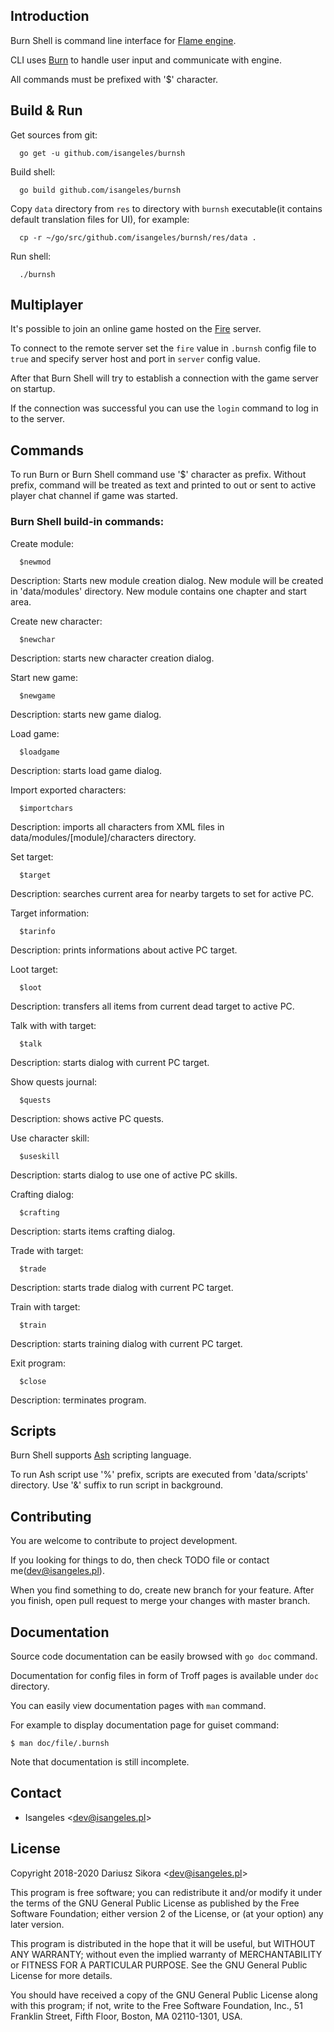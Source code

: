 ## Introduction
Burn Shell is command line interface for [Flame engine](https://github.com/isangeles/flame).

CLI uses [Burn](https://github.com/Isangeles/burn) to handle user input and communicate with engine.

All commands must be prefixed with '$' character.

## Build & Run
Get sources from git:
```
  go get -u github.com/isangeles/burnsh
```
Build shell:
```
  go build github.com/isangeles/burnsh
```
Copy `data` directory from `res` to directory with `burnsh` executable(it contains default translation files for UI), for example:
```
  cp -r ~/go/src/github.com/isangeles/burnsh/res/data .
```
Run shell:
```
  ./burnsh
```

## Multiplayer
It's possible to join an online game hosted on the [Fire](https://github.com/isangeles/fire) server.

To connect to the remote server set the `fire` value in `.burnsh` config file to `true` and specify server host and port in `server` config value.

After that Burn Shell will try to establish a connection with the game server on startup.

If the connection was successful you can use the `login` command to log in to the server.

## Commands
To run Burn or Burn Shell command use '$' character as prefix.
Without prefix, command will be treated as text and printed to out or sent to active player
chat channel if game was started.

### Burn Shell build-in commands:

Create module:
```
  $newmod
```
Description: Starts new module creation dialog. New module will be created in 'data/modules' directory. New module contains one chapter and start area.

Create new character:
```
  $newchar
```
Description: starts new character creation dialog.

Start new game:
```
  $newgame
```
Description: starts new game dialog.

Load game:
```
  $loadgame
```
Description: starts load game dialog.

Import exported characters:
```
  $importchars
```
Description: imports all characters from XML files in
data/modules/[module]/characters directory.

Set target:
```
  $target
```
Description: searches current area for nearby targets to set for active PC.

Target information:
```
  $tarinfo
```
Description: prints informations about active PC target.

Loot target:
```
  $loot
```
Description: transfers all items from current dead target to active PC.

Talk with with target:
```
  $talk
```
Description: starts dialog with current PC target.

Show quests journal:
```
  $quests
```
Description: shows active PC quests.

Use character skill:
```
  $useskill
```
Description: starts dialog to use one of active PC skills.

Crafting dialog:
```
  $crafting
```
Description: starts items crafting dialog.

Trade with target:
```
  $trade
```
Description: starts trade dialog with current PC target.

Train with target:
```
  $train
```
Description: starts training dialog with current PC target.

Exit program:
```
  $close
```
Description: terminates program.

## Scripts
Burn Shell supports [Ash](https://github.com/Isangeles/burn/tree/master/ash) scripting language.

To run Ash script use '%' prefix, scripts are executed from 'data/scripts' directory.
Use '&' suffix to run script in background.

## Contributing
You are welcome to contribute to project development.

If you looking for things to do, then check TODO file or contact me(dev@isangeles.pl).

When you find something to do, create new branch for your feature.
After you finish, open pull request to merge your changes with master branch.

## Documentation
Source code documentation can be easily browsed with `go doc` command.

Documentation for config files in form of Troff pages is available under `doc` directory.

You can easily view documentation pages with `man` command.

For example to display documentation page for guiset command:
```
$ man doc/file/.burnsh
```
Note that documentation is still incomplete.

## Contact
* Isangeles <<dev@isangeles.pl>>

## License
Copyright 2018-2020 Dariusz Sikora <<dev@isangeles.pl>>

This program is free software; you can redistribute it and/or modify
it under the terms of the GNU General Public License as published by
the Free Software Foundation; either version 2 of the License, or
(at your option) any later version.

This program is distributed in the hope that it will be useful,
but WITHOUT ANY WARRANTY; without even the implied warranty of
MERCHANTABILITY or FITNESS FOR A PARTICULAR PURPOSE.  See the
GNU General Public License for more details.

You should have received a copy of the GNU General Public License
along with this program; if not, write to the Free Software
Foundation, Inc., 51 Franklin Street, Fifth Floor, Boston,
MA 02110-1301, USA.
